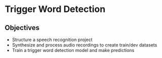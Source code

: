 # Trigger Word Detection 

## Objectives
- Structure a speech recognition project
- Synthesize and process audio recordings to create train/dev datasets
- Train a trigger word detection model and make predictions
